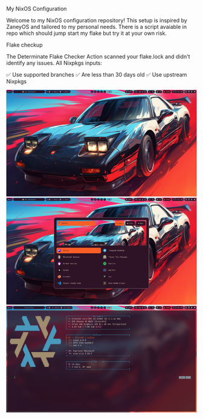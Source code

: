 My NixOS Configuration

Welcome to my NixOS configuration repository! This setup is inspired by ZaneyOS and tailored to my personal needs. There is a script avaiable in repo which should jump start my flake but try it at your own risk.

Flake checkup

The Determinate Flake Checker Action scanned your flake.lock and didn't identify any issues. All Nixpkgs inputs:

✅ Use supported branches
✅ Are less than 30 days old
✅ Use upstream Nixpkgs

![Screenshot 1](screenshot/screenshot_1.png)
![Screenshot 2](screenshot/screenshot_2.png)
![Screenshot 3](screenshot/screenshot_3.png)
